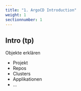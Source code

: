 ```yaml
---
title: "1. ArgoCD Introduction"
weight: 1
sectionnumber: 1
---
```


## Intro (tp)

Objekte erklären

* Projekt
* Repos
* Clusters
* Applikationen
* ...
